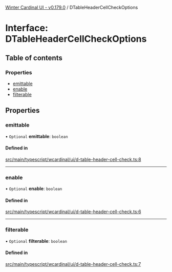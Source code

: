[Winter Cardinal UI - v0.179.0](../index.md) / DTableHeaderCellCheckOptions

# Interface: DTableHeaderCellCheckOptions

## Table of contents

### Properties

- [emittable](DTableHeaderCellCheckOptions.md#emittable)
- [enable](DTableHeaderCellCheckOptions.md#enable)
- [filterable](DTableHeaderCellCheckOptions.md#filterable)

## Properties

### emittable

• `Optional` **emittable**: `boolean`

#### Defined in

[src/main/typescript/wcardinal/ui/d-table-header-cell-check.ts:8](https://github.com/winter-cardinal/winter-cardinal-ui/blob/v0.179.0/src/main/typescript/wcardinal/ui/d-table-header-cell-check.ts#L8)

___

### enable

• `Optional` **enable**: `boolean`

#### Defined in

[src/main/typescript/wcardinal/ui/d-table-header-cell-check.ts:6](https://github.com/winter-cardinal/winter-cardinal-ui/blob/v0.179.0/src/main/typescript/wcardinal/ui/d-table-header-cell-check.ts#L6)

___

### filterable

• `Optional` **filterable**: `boolean`

#### Defined in

[src/main/typescript/wcardinal/ui/d-table-header-cell-check.ts:7](https://github.com/winter-cardinal/winter-cardinal-ui/blob/v0.179.0/src/main/typescript/wcardinal/ui/d-table-header-cell-check.ts#L7)
